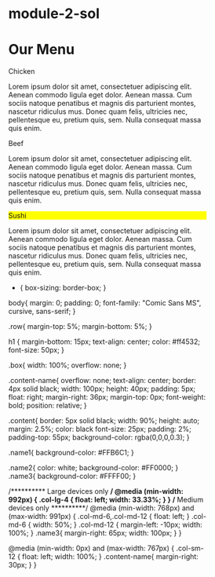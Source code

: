 # module-2-sol
<!DOCTYPE html>
<html>
<head>

<title>Responsive Layout</title>
<meta name="viewport" content="width=device-width, initial-scale=1">
<link rel="stylesheet" href="style.css">
<style>
 *{
  box-sizing: border-box;
}

body{
	margin: 0;
	padding: 0;
  font-family: "Comic Sans MS", cursive, sans-serif;
}

.row{
  margin-top: 5%;
  margin-bottom: 5%;
}

h1 {
  margin-bottom: 15px;
  text-align: center;
  color: #ff4532;
  font-size: 50px;
}


.box{
  width: 100%;
  overflow: none;
}


.content-name{
  overflow: none;
  text-align: center;
  border: 4px solid black;
  width: 100px;
  height: 40px;
  padding: 5px;
  float: right;
  margin-right: 36px;
  margin-top: 0px;
  font-weight: bold;
  position: relative;
}

.content{
  border: 5px solid black;
  width: 90%;
  height: auto;
  margin: 2.5%;
  color: black
  font-size: 25px;
  padding: 2%;
  padding-top: 55px;
  background-color: rgba(0,0,0,0.3);
}

.name1{
  background-color: #FFB6C1;
}

.name2{
  color: white;
  background-color: #FF0000;
}
.name3{
  background-color: #FFFF00;
}


/********** Large devices only **********/
@media (min-width: 992px) {
  .col-lg-4 {
  	float: left;
    width: 33.33%;
  }
}
/********** Medium devices only **********/
@media (min-width: 768px) and (max-width: 991px) {
  .col-md-6,.col-md-12 {
    float: left;
  }
  .col-md-6 {
    width: 50%;
  }
  .col-md-12 {
    margin-left: -10px;
    width: 100%;
  }
  .name3{
    margin-right: 65px;
    width: 100px;
  }
}

@media (min-width: 0px) and (max-width: 767px) {
  .col-sm-12 {
  	float: left;
    width: 100%;
  }
  .content-name{
    margin-right: 30px;
  }
}
</style>
</head>
<body>
<h1>Our Menu</h1>

<div class="row">
	


  <div class="col-lg-4 col-md-6 col-sm-12">
  	<div class="box">
  		<p class="content-name name1">Chicken</p>
  		<p class="content">Lorem ipsum dolor sit amet, consectetuer adipiscing elit. Aenean commodo ligula eget dolor. Aenean massa. Cum sociis natoque penatibus et magnis dis parturient montes, nascetur ridiculus mus. Donec quam felis, ultricies nec, pellentesque eu, pretium quis, sem. Nulla consequat massa quis enim.</p>
  	</div>
  </div>

  <div class="col-lg-4 col-md-6 col-sm-12">
  	<div class="box">
   		<p class="content-name name2">Beef</p>
   		<p class="content">Lorem ipsum dolor sit amet, consectetuer adipiscing elit. Aenean commodo ligula eget dolor. Aenean massa. Cum sociis natoque penatibus et magnis dis parturient montes, nascetur ridiculus mus. Donec quam felis, ultricies nec, pellentesque eu, pretium quis, sem. Nulla consequat massa quis enim.</p>
  	</div>
  </div>

  <div class="col-lg-4 col-md-12 col-sm-12">
  	<div class="box">
  		<p class="content-name name3">Sushi</p>
  		<p class="content">Lorem ipsum dolor sit amet, consectetuer adipiscing elit. Aenean commodo ligula eget dolor. Aenean massa. Cum sociis natoque penatibus et magnis dis parturient montes, nascetur ridiculus mus. Donec quam felis, ultricies nec, pellentesque eu, pretium quis, sem. Nulla consequat massa quis enim.</p>
  	</div>	
  </div>
</div>
</body>
</html>


* {
  box-sizing: border-box;
}

body{
	margin: 0;
	padding: 0;
  font-family: "Comic Sans MS", cursive, sans-serif;
}

.row{
  margin-top: 5%;
  margin-bottom: 5%;
}

h1 {
  margin-bottom: 15px;
  text-align: center;
  color: #ff4532;
  font-size: 50px;
}


.box{
  width: 100%;
  overflow: none;
}


.content-name{
  overflow: none;
  text-align: center;
  border: 4px solid black;
  width: 100px;
  height: 40px;
  padding: 5px;
  float: right;
  margin-right: 36px;
  margin-top: 0px;
  font-weight: bold;
  position: relative;
}

.content{
  border: 5px solid black;
  width: 90%;
  height: auto;
  margin: 2.5%;
  color: black
  font-size: 25px;
  padding: 2%;
  padding-top: 55px;
  background-color: rgba(0,0,0,0.3);
}

.name1{
  background-color: #FFB6C1;
}

.name2{
  color: white;
  background-color: #FF0000;
}
.name3{
  background-color: #FFFF00;
}


/********** Large devices only **********/
@media (min-width: 992px) {
  .col-lg-4 {
  	float: left;
    width: 33.33%;
  }
}
/********** Medium devices only **********/
@media (min-width: 768px) and (max-width: 991px) {
  .col-md-6,.col-md-12 {
    float: left;
  }
  .col-md-6 {
    width: 50%;
  }
  .col-md-12 {
    margin-left: -10px;
    width: 100%;
  }
  .name3{
    margin-right: 65px;
    width: 100px;
  }
}

@media (min-width: 0px) and (max-width: 767px) {
  .col-sm-12 {
  	float: left;
    width: 100%;
  }
  .content-name{
    margin-right: 30px;
  }
}
